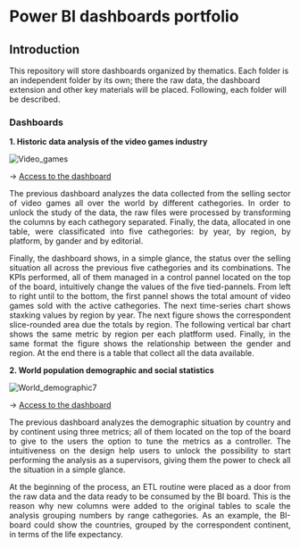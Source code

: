 # Power BI dashboards portfolio

## Introduction

This repository will store dashboards organized by thematics. Each folder is an independent folder by its own; there the raw data, the dashboard extension and other key materials will be placed. Following, each folder will be described.

### Dashboards

**1. Historic data analysis of the video games industry**

![Video_games](https://github.com/lgcortesif/Portfolio_Power_BI/assets/12937809/ce8179b2-60e0-4450-8da2-8a4862088d37)

-> [Access to the dashboard](https://app.powerbi.com/view?r=eyJrIjoiYWJjZmUwNGQtOTQ5Yi00ZWViLTg1ZmItYWY5NWZiNDFhNjg0IiwidCI6ImVmNGE2ODRlLTgxYjUtNDkxYy1hOThlLWM3YjMxYmU2YzQ2OSIsImMiOjh9)

<p align="justify">The previous dashboard analyzes the data collected from the selling sector of video games all over the world by different cathegories. In order to unlock the study of the data, the raw files were processed by transforming the columns by each cathegory separated. Finally, the data, allocated in one table, were classificated into five cathegories: by year, by region, by platform, by gander and by editorial.</p>

<p align="justify">Finally, the dashboard shows, in a simple glance, the status over the selling situation all across the previous five cathegories and its combinations. The KPIs performed, all of them managed in a control pannel located on the top of the board, intuitively change the values of the five tied-pannels. From left to right until to the bottom, the first pannel shows the total amount of video games sold with the active cathegories. The next time-series chart shows staxking values by region by year. The next figure shows the correspondent slice-rounded area due the totals by region. The following vertical bar chart shows the same metric by region per each platfform used. Finally, in the same format the figure shows the relationship between the gender and region. At the end there is a table that collect all the data available.</p>



**2. World population demographic and social statistics**

![World_demographic7](https://github.com/lgcortesif/Portfolio_Power_BI/assets/12937809/3870b00c-4323-4f77-a7cd-efc821e40872)

-> [Access to the dashboard](https://app.powerbi.com/view?r=eyJrIjoiZjdkNzE3MmMtNTdhYi00NmQzLWI4NDEtMjk5ODkxYzM3NDlmIiwidCI6ImVmNGE2ODRlLTgxYjUtNDkxYy1hOThlLWM3YjMxYmU2YzQ2OSIsImMiOjh9)

<p align="justify">The previous dashboard analyzes the demographic situation by country and by continent using three metrics; all of them located on the top of the board to give to the users the option to tune the metrics as a controller. The intuitiveness on the design help users to unlock the possibility to start performing the analysis as a supervisors, giving them the power to check all the situation in a simple glance.</p>

<p align="justify">At the beginning of the process, an ETL routine were placed as a door from the raw data and the data ready to be consumed by the BI board. This is the reason why new columns were added to the original tables to scale the analysis grouping numbers by range cathegories. As an example, the BI-board could show the countries, grouped by the correspondent continent, in terms of the life expectancy.</p>



